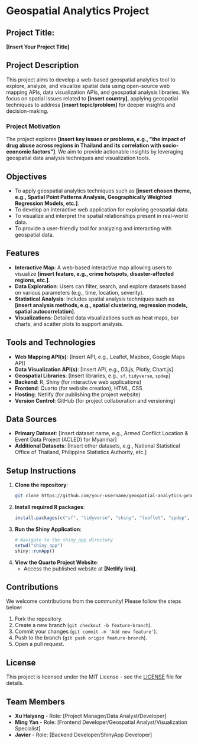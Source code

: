# Geospatial Analytics Project

## Project Title: 
**[Insert Your Project Title]**

## Project Description
This project aims to develop a web-based geospatial analytics tool to explore, analyze, and visualize spatial data using open-source web mapping APIs, data visualization APIs, and geospatial analysis libraries. We focus on spatial issues related to **[insert country]**, applying geospatial techniques to address **[insert topic/problem]** for deeper insights and decision-making.

### Project Motivation
The project explores **[insert key issues or problems, e.g., "the impact of drug abuse across regions in Thailand and its correlation with socio-economic factors"]**. We aim to provide actionable insights by leveraging geospatial data analysis techniques and visualization tools.

## Objectives
- To apply geospatial analytics techniques such as **[insert chosen theme, e.g., Spatial Point Patterns Analysis, Geographically Weighted Regression Models, etc.]**.
- To develop an interactive web application for exploring geospatial data.
- To visualize and interpret the spatial relationships present in real-world data.
- To provide a user-friendly tool for analyzing and interacting with geospatial data.

## Features
- **Interactive Map**: A web-based interactive map allowing users to visualize **[insert feature, e.g., crime hotspots, disaster-affected regions, etc.]**.
- **Data Exploration**: Users can filter, search, and explore datasets based on various parameters (e.g., time, location, severity).
- **Statistical Analysis**: Includes spatial analysis techniques such as **[insert analysis methods, e.g., spatial clustering, regression models, spatial autocorrelation]**.
- **Visualizations**: Detailed data visualizations such as heat maps, bar charts, and scatter plots to support analysis.

## Tools and Technologies
- **Web Mapping API(s)**: [Insert API, e.g., Leaflet, Mapbox, Google Maps API]
- **Data Visualization API(s)**: [Insert API, e.g., D3.js, Plotly, Chart.js]
- **Geospatial Libraries**: [Insert libraries, e.g., `sf`, `tidyverse`, `spdep`]
- **Backend**: R, Shiny (for interactive web applications)
- **Frontend**: Quarto (for website creation), HTML, CSS
- **Hosting**: Netlify (for publishing the project website)
- **Version Control**: GitHub (for project collaboration and versioning)

## Data Sources
- **Primary Dataset**: [Insert dataset name, e.g., Armed Conflict Location & Event Data Project (ACLED) for Myanmar]
- **Additional Datasets**: [Insert other datasets, e.g., National Statistical Office of Thailand, Philippine Statistics Authority, etc.]

## Setup Instructions
1. **Clone the repository**:
    ```bash
    git clone https://github.com/your-username/geospatial-analytics-project.git
    ```
2. **Install required R packages**:
    ```r
    install.packages(c("sf", "tidyverse", "shiny", "leaflet", "spdep", "quarto"))
    ```
3. **Run the Shiny Application**:
    ```r
    # Navigate to the shiny_app directory
    setwd("shiny_app")
    shiny::runApp()
    ```
4. **View the Quarto Project Website**:
    - Access the published website at **[Netlify link]**.

## Contributions
We welcome contributions from the community! Please follow the steps below:
1. Fork the repository.
2. Create a new branch (`git checkout -b feature-branch`).
3. Commit your changes (`git commit -m 'Add new feature'`).
4. Push to the branch (`git push origin feature-branch`).
5. Open a pull request.

## License
This project is licensed under the MIT License - see the [LICENSE](LICENSE) file for details.

## Team Members
- **Xu Haiyang** - Role: [Project Manager/Data Analyst/Developer]
- **Ming Yan** - Role: [Frontend Developer/Geospatial Analyst/Visualization Specialist]
- **Javier** - Role: [Backend Developer/ShinyApp Developer]
